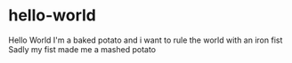 # hello-world
Hello World
I'm a baked potato and i want to rule the world with an iron fist
Sadly my fist made me a mashed potato
